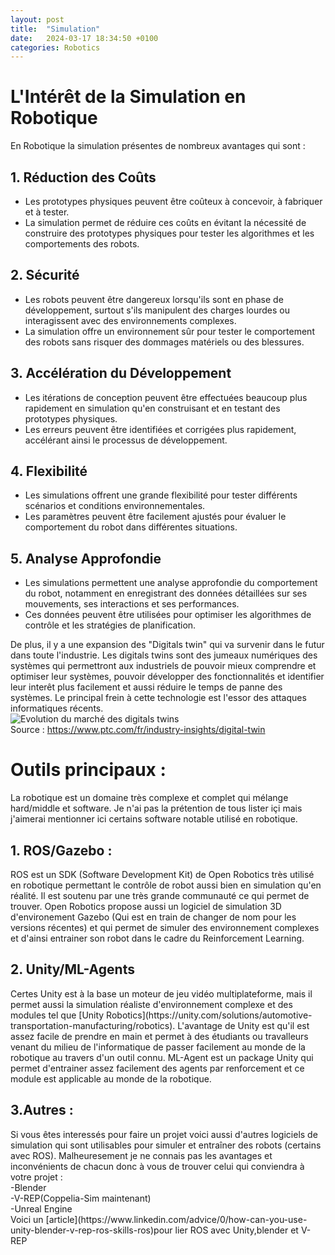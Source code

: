 ```yaml
---
layout: post
title:  "Simulation"
date:   2024-03-17 18:34:50 +0100
categories: Robotics
---
```

<link rel="stylesheet" href="https://picorba.github.io/Rapport-veille-technologique/assets/css/theme_dark.css">

# L'Intérêt de la Simulation en Robotique 

 <div class="text">

En Robotique la simulation présentes de nombreux avantages qui sont :

</div>

## 1. Réduction des Coûts

<div class="text">

- Les prototypes physiques peuvent être coûteux à concevoir, à fabriquer et à tester.
- La simulation permet de réduire ces coûts en évitant la nécessité de construire des prototypes physiques pour tester les algorithmes et les comportements des robots.
</div>

## 2. Sécurité <div class="text">

- Les robots peuvent être dangereux lorsqu'ils sont en phase de développement, surtout s'ils manipulent des charges lourdes ou interagissent avec des environnements complexes.
- La simulation offre un environnement sûr pour tester le comportement des robots sans risquer des dommages matériels ou des blessures.
</div>

## 3. Accélération du Développement

 <div class="text">

- Les itérations de conception peuvent être effectuées beaucoup plus rapidement en simulation qu'en construisant et en testant des prototypes physiques.
- Les erreurs peuvent être identifiées et corrigées plus rapidement, accélérant ainsi le processus de développement.
 </div>

## 4. Flexibilité 

<div class="text">

- Les simulations offrent une grande flexibilité pour tester différents scénarios et conditions environnementales.
- Les paramètres peuvent être facilement ajustés pour évaluer le comportement du robot dans différentes situations.
</div>

## 5. Analyse Approfondie

 <div class="text">

- Les simulations permettent une analyse approfondie du comportement du robot, notamment en enregistrant des données détaillées sur ses mouvements, ses interactions et ses performances.
- Ces données peuvent être utilisées pour optimiser les algorithmes de contrôle et les stratégies de planification.
</div>

De plus, il y a une expansion des "Digitals twin" qui va survenir dans le futur dans toute l'industrie. Les digitals twins sont des jumeaux numériques des systèmes qui permettront aux industriels de pouvoir mieux comprendre et optimiser leur systèmes, pouvoir développer des fonctionnalités et identifier leur interêt plus facilement et aussi réduire le temps de panne des systèmes. Le principal frein à cette technologie est l'essor des attaques informatiques récents. <br>
<img src="https://picorba.github.io/Rapport-veille-technologique/assets/images/digital_twin.png" alt="Evolution du marché des digitals twins"><br>
Source : https://www.ptc.com/fr/industry-insights/digital-twin
<br>

# Outils principaux : 

<div class="text">

La robotique est un domaine très complexe et complet qui mélange hard/middle et software. Je n'ai pas la prétention de tous lister içi mais j'aimerai mentionner ici certains software notable utilisé en robotique.
</div>

## 1. ROS/Gazebo :

<div class="text">
ROS est un SDK (Software Development Kit) de Open Robotics très utilisé en robotique permettant le contrôle de robot aussi bien en simulation qu'en réalité. Il est soutenu par une très grande communauté ce qui permet de trouver. Open Robotics propose aussi un logiciel de simulation 3D d'environement Gazebo (Qui est en train de changer de nom pour les versions récentes) et qui permet de simuler des environnement complexes et d'ainsi entrainer son robot dans le cadre du Reinforcement Learning.
</div>

## 2. Unity/ML-Agents 

<div class="text">
Certes Unity est à la base un moteur de jeu vidéo multiplateforme, mais il permet aussi la simulation réaliste d'environnement complexe et des modules tel que [Unity Robotics](https://unity.com/solutions/automotive-transportation-manufacturing/robotics). L'avantage de Unity est qu'il est assez facile de prendre en main et permet à des étudiants ou travalleurs venant du milieu de l'informatique de passer facilement au monde de la robotique au travers d'un outil connu. ML-Agent est un package Unity qui permet d'entrainer assez facilement des agents par renforcement et ce module est applicable au monde de la robotique.
</div>

## 3.Autres :

 <div class="text">
Si vous êtes interessés pour faire un projet voici aussi d'autres logiciels de simulation qui sont utilisables pour simuler et entraîner des robots (certains avec ROS). Malheuresement je ne connais pas les avantages et inconvénients de chacun donc à vous de trouver celui qui conviendra à votre projet : <br>
-Blender<br>
-V-REP(Coppelia-Sim maintenant)<br>
-Unreal Engine<br>
Voici un [article](https://www.linkedin.com/advice/0/how-can-you-use-unity-blender-v-rep-ros-skills-ros)pour lier ROS avec Unity,blender et V-REP<br>
</div>